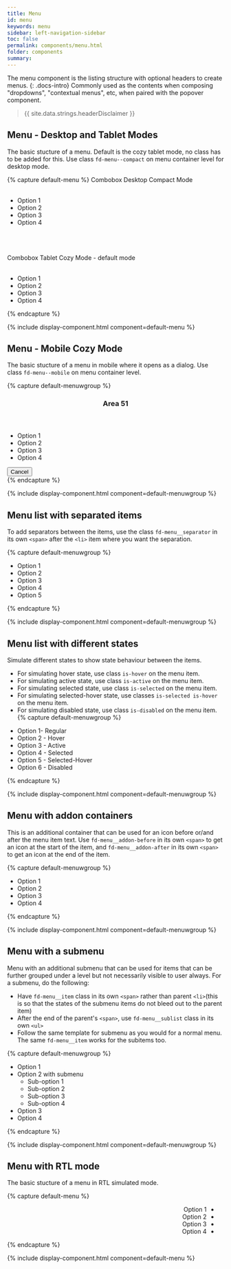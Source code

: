 ```yaml
---
title: Menu
id: menu
keywords: menu
sidebar: left-navigation-sidebar
toc: false
permalink: components/menu.html
folder: components
summary:
---
```


The menu component is the listing structure with optional headers to create menus.
{: .docs-intro}
Commonly used as the contents when composing "dropdowns", "contextual menus", etc, when paired with the popover component.

> {{ site.data.strings.headerDisclaimer }}

## Menu - Desktop and Tablet Modes

The basic stucture of a menu. Default is the cozy tablet mode, no class has to be added for this.
Use class `fd-menu--compact` on menu container level for desktop mode. 

{% capture default-menu %}
<label class="fd-form-label">
Combobox Desktop Compact Mode
</label>
<br/>
<br/>

<nav class="fd-menu fd-menu--compact">
        <ul class="fd-menu__list">
            <li class="fd-menu__item" role="option" tabindex="0"><span class="fd-menu__title">Option 1</span></li>
            <li class="fd-menu__item" role="option" tabindex="0"><span class="fd-menu__title">Option 2</span></li>
            <li class="fd-menu__item" role="option" tabindex="0"><span class="fd-menu__title">Option 3</span></li>
            <li class="fd-menu__item" role="option" tabindex="0"><span class="fd-menu__title">Option 4</span></li>
        </ul>
</nav>
<br />
<br/>
<br/>
<label class="fd-form-label">
    Combobox Tablet Cozy Mode - default mode
</label>
<br/>
<br/>
<nav class="fd-menu">
        <ul class="fd-menu__list">
            <li class="fd-menu__item" role="option" tabindex="0"><span class="fd-menu__title">Option 1</span></li>
            <li class="fd-menu__item" role="option" tabindex="0"><span class="fd-menu__title">Option 2</span></li>
            <li class="fd-menu__item" role="option" tabindex="0"><span class="fd-menu__title">Option 3</span></li>
            <li class="fd-menu__item" role="option" tabindex="0"><span class="fd-menu__title">Option 4</span></li>
        </ul>
</nav>
{% endcapture %}

{% include display-component.html component=default-menu %}

## Menu - Mobile Cozy Mode

The basic stucture of a menu in mobile where it opens as a dialog. Use class `fd-menu--mobile` on menu container level.

{% capture default-menuwgroup %}

<div class="fd-dialog fd-dialog-docs-static fd-select-docs-max-height fd-dialog--active" id="select-dialog-example">
    <div class="fd-dialog__content">
        <header class="fd-dialog__header fd-bar fd-bar--header">
            <div class="fd-bar__left">
                <div class="fd-bar__element">
                    <h3 class="fd-dialog__title">
                        Area 51
                    </h3>
                </div>
            </div>
        </header>
        <div class="fd-dialog__body fd-dialog__body--no-vertical-padding">
             <nav class="fd-menu fd-menu--mobile">
                <ul class="fd-menu__list">
                    <li class="fd-menu__item" role="option" tabindex="0">                        
                            <span class="fd-menu__addon-before sap-icon--grid"></span>
                            <span class="fd-menu__title">Option 1</span>
                            <span class="fd-menu__addon-after sap-icon--cart"></span>                        
                    </li>
                    <li class="fd-menu__item" role="option" tabindex="0">                        
                            <span class="fd-menu__addon-before sap-icon--accept"></span>
                            <span class="fd-menu__title">Option 2</span>                        
                             <span class="fd-menu__addon-after sap-icon--wrench"></span>
                   </li>
                    <li class="fd-menu__item" role="option" tabindex="0">                        
                            <span class="fd-menu__addon-before sap-icon--history"></span>                        
                            <span class="fd-menu__title">Option 3</span>
                            <span class="fd-menu__addon-after sap-icon--lightbulb"></span>                        
                    </li>
                    <li class="fd-menu__item" role="option" tabindex="0">                        
                            <span class="fd-menu__addon-before sap-icon--grid"></span>
                            <span class="fd-menu__title">Option 4</span>
                            <span class="fd-menu__addon-after sap-icon--history"></span>                        
                    </li>
                </ul>
            </nav>
        </div>
       <footer class="fd-dialog__footer fd-bar fd-bar--cosy fd-bar--footer">
            <div class="fd-bar__right">
                <div class="fd-bar__element">
                    <button class="fd-button fd-button--light fd-dialog__decisive-button">Cancel</button>
                </div>
            </div>
        </footer>
    </div>
</div>
{% endcapture %}

{% include display-component.html component=default-menuwgroup %}

## Menu list with separated items

To add separators between the items, use the class `fd-menu__separator` in its own `<span>` after the `<li>` item where you want the separation.

{% capture default-menuwgroup %}

<nav class="fd-menu">
    <ul class="fd-menu__list">
        <li class="fd-menu__item" role="option" tabindex="0"><span class="fd-menu__title">Option 1</span>
        </li>
        <li class="fd-menu__item" role="option" tabindex="0"><span class="fd-menu__title">Option 2</span>
        </li>
        <span class="fd-menu__separator"></span>
        <li class="fd-menu__item" role="option" tabindex="0"><span class="fd-menu__title">Option 3</span>
        </li>
        <li class="fd-menu__item" role="option" tabindex="0"><span class="fd-menu__title">Option 4</span>
        </li>
        <span class="fd-menu__separator"></span>
        <li class="fd-menu__item" role="option" tabindex="0"><span class="fd-menu__title">Option 5</span>
        </li>
    </ul>
</nav>
{% endcapture %}

{% include display-component.html component=default-menuwgroup %}

## Menu list with different states

Simulate different states to show state behaviour between the items.
- For simulating hover state, use class `is-hover` on the menu item.
- For simulating active state, use class `is-active` on the menu item.
- For simulating selected state, use class `is-selected` on the menu item.
- For simulating selected-hover state, use classes `is-selected is-hover` on the menu item.
- For simulating disabled state, use class `is-disabled` on the menu item.
{% capture default-menuwgroup %}

<nav class="fd-menu">
    <ul class="fd-menu__list">
      <li class="fd-menu__item" role="option" tabindex="0"><span class="fd-menu__title">Option 1- Regular</span>
    </li>
      <li class="fd-menu__item is-hover" role="option" tabindex="0"><span class="fd-menu__title">Option 2 - Hover</span>
    </li>
      <li class="fd-menu__item is-active" role="option" tabindex="0"><span class="fd-menu__title">Option 3 - Active</span>
    </li>
      <li class="fd-menu__item is-selected" role="option" tabindex="0"><span class="fd-menu__title">Option 4 - Selected</span>
    </li>
      <li class="fd-menu__item is-selected is-hover" role="option" tabindex="0"><span class="fd-menu__title">Option 5 - Selected-Hover</span>
    </li>
      <li class="fd-menu__item is-disabled" role="option" tabindex="0"><span class="fd-menu__title">Option 6 - Disabled</span>
    </li>
    </ul>
</nav>
{% endcapture %}

{% include display-component.html component=default-menuwgroup %}

## Menu with addon containers

This is an additional container that can be used for an icon before or/and after the menu item text. Use `fd-menu__addon-before` in its own `<span>` to get an icon at the start of the item, and `fd-menu__addon-after` in its own `<span>` to get an icon at the end of the item.

{% capture default-menuwgroup %}

<nav class="fd-menu">
    <ul class="fd-menu__list">
        <li class="fd-menu__item" role="option" tabindex="0">
                <span class="fd-menu__addon-before sap-icon--grid"></span>
                <span class="fd-menu__title">Option 1</span>
                <span class="fd-menu__addon-after sap-icon--wrench"></span>
        </li>
        <li class="fd-menu__item" role="option" tabindex="0">
                <span class="fd-menu__addon-before sap-icon--accept"></span>
                <span class="fd-menu__title">Option 2</span>
                <span class="fd-menu__addon-after sap-icon--history"></span>                        
        </li>
        <li class="fd-menu__item" role="option" tabindex="0">
                <span class="fd-menu__addon-before sap-icon--wrench"></span>
                <span class="fd-menu__title">Option 3</span>
                <span class="fd-menu__addon-after sap-icon--lightbulb"></span>
        </li>
        <li class="fd-menu__item" role="option" tabindex="0">            
                <span class="fd-menu__addon-before sap-icon--cart"></span>
                <span class="fd-menu__title">Option 4</span>
                <span class="fd-menu__addon-after sap-icon--history"></span>             
        </li>
    </ul>
</nav>
{% endcapture %}

{% include display-component.html component=default-menuwgroup %}

## Menu with a submenu

Menu with an additional submenu that can be used for items that can be further grouped under a level but not necessarily visible to user always.
For a submenu, do the following:
- Have `fd-menu__item` class in its own `<span>` rather than parent `<li>`(this is so that the states of the submenu items do not bleed out to the parent item)
- After the end of the parent's `<span>`, use `fd-menu__sublist` class in its own `<ul>` 
- Follow the same template for submenu as you would for a normal menu. The same `fd-menu__item` works for the subitems too.

{% capture default-menuwgroup %}

<nav class="fd-menu">
    <ul class="fd-menu__list">
        <li class="fd-menu__item" role="option" tabindex="0">            
                <span class="fd-menu__title">Option 1</span>            
        </li>
        <li>
        <!-- For submenu, have the parent menu item in its own span so that its states do not override the submenu states -->
            <span class="fd-menu__item is-selected" role="option" tabindex="0">
                <span class="fd-menu__title">Option 2 with submenu</span>
                <span class="fd-menu__addon-after fd-menu__addon-after--submenu sap-icon--navigation-right-arrow"></span>        
            </span>    
            <ul class="fd-menu__sublist">
                <li class="fd-menu__item" role="option" tabindex="0">
                            <span class="fd-menu__title">Sub-option 1</span>                    
                </li>
                <li class="fd-menu__item" role="option" tabindex="0">                    
                            <span class="fd-menu__title">Sub-option 2</span>
                </li>
                <li class="fd-menu__item" role="option" tabindex="0">                    
                            <span class="fd-menu__title">Sub-option 3</span>
                </li>
                <li class="fd-menu__item" role="option" tabindex="0">                    
                            <span class="fd-menu__title">Sub-option 4</span>
                </li>
            </ul>
        </li>
        <span class="fd-menu__separator"></span>
        <li class="fd-menu__item" role="option" tabindex="0">            
                <span class="fd-menu__title">Option 3</span>
        </li>
        <li class="fd-menu__item" role="option" tabindex="0">            
                <span class="fd-menu__title">Option 4</span>
        </li>        
    </ul>
</nav>
{% endcapture %}

{% include display-component.html component=default-menuwgroup %}

## Menu with RTL mode

The basic stucture of a menu in RTL simulated mode.

{% capture default-menu %}

<nav class="fd-menu" dir="rtl">
    <ul class="fd-menu__list">
        <li class="fd-menu__item" role="option" tabindex="0">
                <span class="fd-menu__addon-before sap-icon--grid"></span>
                <span class="fd-menu__title">Option 1</span>
                <span class="fd-menu__addon-after sap-icon--history"></span>
        </li>
        <li class="fd-menu__item" role="option" tabindex="0">
                <span class="fd-menu__addon-before sap-icon--accept"></span>
                <span class="fd-menu__title">Option 2</span>
                <span class="fd-menu__addon-after sap-icon--grid"></span>
        </li>
        <li class="fd-menu__item" role="option" tabindex="0">
                <span class="fd-menu__addon-before sap-icon--history"></span>
                <span class="fd-menu__title">Option 3</span>
                <span class="fd-menu__addon-after sap-icon--cart"></span>
        </li>
        <li class="fd-menu__item" role="option" tabindex="0">
                <span class="fd-menu__addon-before sap-icon--grid"></span>
                <span class="fd-menu__title">Option 4</span>
                <span class="fd-menu__addon-after sap-icon--lightbulb"></span>
        </li>
    </ul>
</nav>
{% endcapture %}

{% include display-component.html component=default-menu %}
